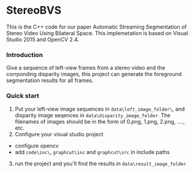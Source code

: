 # StereoBVS
This is the C++ code for our paper Automatic Streaming Segmentation of Stereo Video Using Bilateral Space. 
This implemetation is based on Visual Studio 2015 and OpenCV 2.4.

### Introduction
Give a sequence of left-view frames from a stereo video and the corrponding disparity images, this project can generate the foreground segmentation results for all frames.

### Quick start
1. Put your left-view image sequences in `data\left_image_folder\`, and disparity image seqences in `data\disparity_image_folder`.
The filenames of images should be in the form of 0.png, 1.png, 2.png, ...., etc.
2. Configure your visual studio project
  * configure opencv
  * add `code\inc\`, `graphcut\inc` and `graphcut\src` in include paths
3. run the project and you'll find the results in `data\result_image_folder`

